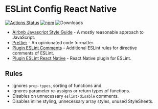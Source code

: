 # ESLint Config React Native
[![Actions Status](https://github.com/philip-bui/eslint-config-react-native-lit/workflows/build/badge.svg)](https://github.com/philip-bui/eslint-config-react-native-lit/actions)
[![npm](https://img.shields.io/npm/v/eslint-config-react-native-lit.svg?style=flat)](https://www.npmjs.com/package/eslint-config-react-native-lit)
![Downloads](https://img.shields.io/npm/dt/eslint-config-react-native-lit.svg?style=flat)

- [Airbnb Javascript Style Guide](https://github.com/airbnb/javascript) - A mostly reasonable approach to JavaScript.
- [Prettier](https://github.com/prettier/eslint-plugin-prettier) - An opinionated code formatter. 
- [Plugin ESLint Comments](https://github.com/mysticatea/eslint-plugin-eslint-comments) - Additional ESLint rules for directive comments of ESLint.
- [Plugin ESLint React Native](https://github.com/intellicode/eslint-plugin-react-native) - React Native plugin for ESLint.

## Rules

- Ignores `prop-types`, sorting of functions and 
- Ignores parameter re-assigns or return types of functions.
- Disables on unnecessary `eslint-disable` comments.
- Disables inline styling, unnecessary array styles, unused StyleSheets.
